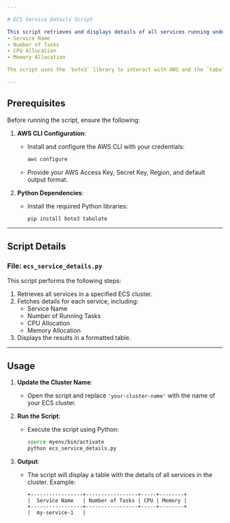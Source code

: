 ```yaml
---

# ECS Service Details Script

This script retrieves and displays details of all services running under an AWS ECS cluster, including:
- Service Name
- Number of Tasks
- CPU Allocation
- Memory Allocation

The script uses the `boto3` library to interact with AWS and the `tabulate` library to format the output in a readable table.

---
```


## Prerequisites

Before running the script, ensure the following:

1. **AWS CLI Configuration**:
   - Install and configure the AWS CLI with your credentials:
     ```bash
     aws configure
     ```
   - Provide your AWS Access Key, Secret Key, Region, and default output format.

2. **Python Dependencies**:
   - Install the required Python libraries:
     ```bash
     pip install boto3 tabulate
     ```

---

## Script Details

### File: `ecs_service_details.py`

This script performs the following steps:
1. Retrieves all services in a specified ECS cluster.
2. Fetches details for each service, including:
   - Service Name
   - Number of Running Tasks
   - CPU Allocation
   - Memory Allocation
3. Displays the results in a formatted table.

---

## Usage

1. **Update the Cluster Name**:
   - Open the script and replace `'your-cluster-name'` with the name of your ECS cluster.

2. **Run the Script**:
   - Execute the script using Python:
     ```bash
     source myenv/bin/activate
     python ecs_service_details.py
     ```

3. **Output**:
   - The script will display a table with the details of all services in the cluster. Example:
     ```
     +-----------------+-----------------+-----+--------+
     |  Service Name   | Number of Tasks | CPU | Memory |
     +-----------------+-----------------+-----+--------+
     |  my-service-1   |
